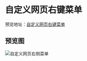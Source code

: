 # 自定义网页右键菜单
预览地址：[自定义网页右键菜单](http://www.klhut.com/exercisesOfIfe/exercises/detail_id_26/index.html)

## 预览图
![自定义网页右侧菜单](http://www.klhut.com/exercisesOfIfe/exercises/detail_id_26/images/demo.jpg)
